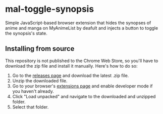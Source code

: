 # mal-toggle-synopsis
Simple JavaScript-based browser extension that hides the synopses of anime and manga on MyAnimeList by deafult and injects a button to toggle the synopsis's state.
## Installing from source

This repository is not published to the Chrome Web Store, so you'll have to download the zip file and install it manually. Here's how to do so:

1. Go to the [releases page](https://github.com/NIA-Schenk/mal-toggle-synopsis/releases) and download the latest .zip file.
2. Unzip the downloaded file.
3. Go to your browser's [extensions page](chrome://extensions/) and enable developer mode if you haven't already.
4. Click "Load unpacked" and navigate to the downloaded and unzipped folder.
5. Select that folder.